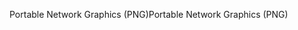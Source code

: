 <span data-ttu-id="4d133-101">Portable Network Graphics (PNG)</span><span class="sxs-lookup"><span data-stu-id="4d133-101">Portable Network Graphics (PNG)</span></span>